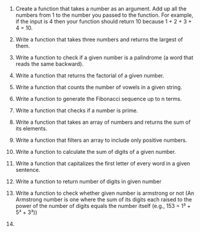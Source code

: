 1. Create a function that takes a number as an argument. Add up all the numbers from 1 to the number you passed to the function. For example, if the input is 4 then your function should return 10 because 1 + 2 + 3 + 4 = 10.

2. Write a function that takes three numbers and returns the largest of them.

3. Write a function to check if a given number is a palindrome (a word that reads the same backward).

4. Write a function that returns the factorial of a given number.

5. Write a function that counts the number of vowels in a given string.

6. Write a function to generate the Fibonacci sequence up to n terms.

7. Write a function that checks if a number is prime.

8. Write a function that takes an array of numbers and returns the sum of its elements.

9. Write a function that filters an array to include only positive numbers.

10. Write a function to calculate the sum of digits of a given number.

11. Write a function that capitalizes the first letter of every word in a given sentence.

12. Write a function to return number of digits in given number

13. Write a function to check whether given number is armstrong or not (An Armstrong number is one where the sum of its digits each
    raised to the power of the number of
    digits equals the number itself (e.g., 153 = 1³ + 5³ + 3³))

14.
